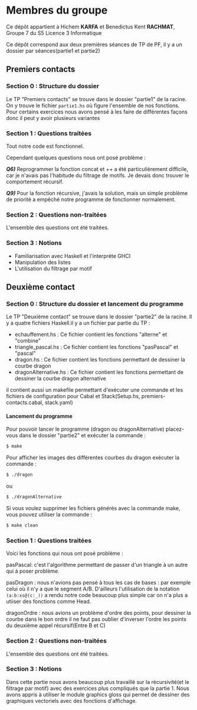 # Membres du groupe

Ce dépôt appartient à Hichem **KARFA** et Benedictus Kent **RACHMAT**, Groupe 7 du S5 Licence 3 Informatique

Ce dépôt correspond aux deux premières séances de TP de PF, il y a un dossier par séances(partie1 et partie2)

## Premiers contacts

### Section 0 : Structure du dossier

Le TP "Premiers contacts" se trouve dans le dossier "partie1" de la racine. On y trouve le fichier `partie1.hs` où figure l'ensemble de nos fonctions. Pour certains exercices nous avons pensé à les faire de différentes façons donc il peut y avoir plusieurs variantes

### Section 1 : Questions traitées

Tout notre code est fonctionnel.

Cependant quelques questions nous ont posé problème :

**_Q6)_** Reprogrammer la fonction concat et ++ a été particulièrement difficile, car je n'avais pas l'habitude du filtrage de motifs. Je devais donc trouver le comportement récursif.

**_Q9)_** Pour la fonction récursive, j'avais la solution, mais un simple problème de priorité a empêché notre programme de fonctionner normalement.

### Section 2 : Questions non-traitées

L'ensemble des questions ont été traitées.

### Section 3 : Notions

- Familiarisation avec Haskell et l'interprète GHCI
- Manipulation des listes
- L'utilisation du filtrage par motif

## Deuxième contact

### Section 0 : Structure du dossier et lancement du programme

Le TP "Deuxième contact" se trouve dans le dossier "partie2" de la racine. Il y a quatre fichiers Haskell.il y a un fichier par partie du TP :

- echauffement.hs : Ce fichier contient les fonctions "alterne" et "combine"
- triangle_pascal.hs : Ce fichier contient les fonctions "pasPascal" et "pascal"
- dragon.hs : Ce fichier contient les fonctions permettant de dessiner la courbe dragon
- dragonAlternative.hs : Ce fichier contient les fonctions permettant de dessiner la courbe dragon alternative

il contient aussi un makefile permettant d'exécuter une commande et les fichiers de configuration pour Cabal et Stack(Setup.hs, premiers-contacts.cabal, stack.yaml)

#### Lancement du programme

Pour pouvoir lancer le programme (dragon ou dragonAlternative) placez-vous dans le dossier "partie2" et exécuter la commande :

```bash
$ make
```

Pour afficher les images des différentes courbes du dragon exécuter la commande :

```bash
$ ./dragon
```

ou

```bash
$ ./dragonAlternative
```

Si vous voulez supprimer les fichiers générés avec la commande make, vous pouvez utiliser la commande :

```bash
$ make clean
```

### Section 1 : Questions traitées

Voici les fonctions qui nous ont posé problème :

pasPascal: c'est l'algorithme permettant de passer d'un triangle à un autre qui à poser problème.

pasDragon : nous n'avions pas pensé à tous les cas de bases : par exemple celui où il n'y a que le segment A/B. D'ailleurs l'utilisation de la notation `(a:b:xs@(c:_))` a rendu notre code beaucoup plus simple car on n'a plus a utiiser des fonctions comme Head.

dragonOrdre : nous avions un problème d'ordre des points, pour dessiner la courbe dans le bon ordre il ne faut pas oublier d'inverser l'ordre les points du deuxième appel récursif(Entre B et C)

### Section 2 : Questions non-traitées

L'ensemble des questions ont été traitées.

### Section 3 : Notions

Dans cette partie nous avons beaucoup plus travaillé sur la récursivité(et le filtrage par motif) avec des exercices plus compliqués que la partie 1. Nous avons appris à utiliser le module graphics gloss qui permet de dessiner des graphiques vectoriels avec des fonctions d'affichage.
